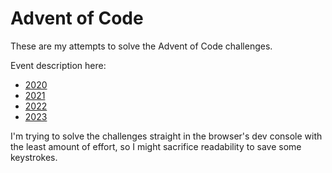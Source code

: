 # Advent of Code

These are my attempts to solve the Advent of Code challenges.

Event description here:
- [2020](https://adventofcode.com/2020)
- [2021](https://adventofcode.com/2021)
- [2022](https://adventofcode.com/2022)
- [2023](https://adventofcode.com/2023)

I'm trying to solve the challenges straight in the browser's dev console with the least amount of effort, so I might sacrifice readability to save some keystrokes.
